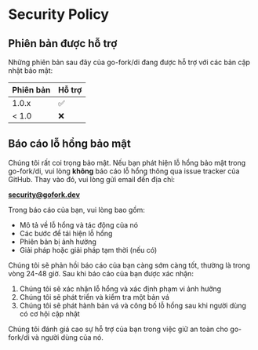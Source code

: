# Security Policy

## Phiên bản được hỗ trợ

Những phiên bản sau đây của go-fork/di đang được hỗ trợ với các bản cập nhật bảo mật:

| Phiên bản | Hỗ trợ            |
| --------- | ------------------ |
| 1.0.x     | :white_check_mark: |
| < 1.0     | :x:                |

## Báo cáo lỗ hổng bảo mật

Chúng tôi rất coi trọng bảo mật. Nếu bạn phát hiện lỗ hổng bảo mật trong go-fork/di, vui lòng **không** báo cáo lỗ hổng 
thông qua issue tracker của GitHub. Thay vào đó, vui lòng gửi email đến địa chỉ:

**security@gofork.dev**

Trong báo cáo của bạn, vui lòng bao gồm:

- Mô tả về lỗ hổng và tác động của nó
- Các bước để tái hiện lỗ hổng
- Phiên bản bị ảnh hưởng
- Giải pháp hoặc giải pháp tạm thời (nếu có)

Chúng tôi sẽ phản hồi báo cáo của bạn càng sớm càng tốt, thường là trong vòng 24-48 giờ. Sau khi báo cáo của bạn được xác nhận:

1. Chúng tôi sẽ xác nhận lỗ hổng và xác định phạm vi ảnh hưởng
2. Chúng tôi sẽ phát triển và kiểm tra một bản vá
3. Chúng tôi sẽ phát hành bản vá và công bố lỗ hổng sau khi người dùng có cơ hội cập nhật

Chúng tôi đánh giá cao sự hỗ trợ của bạn trong việc giữ an toàn cho go-fork/di và người dùng của nó.
